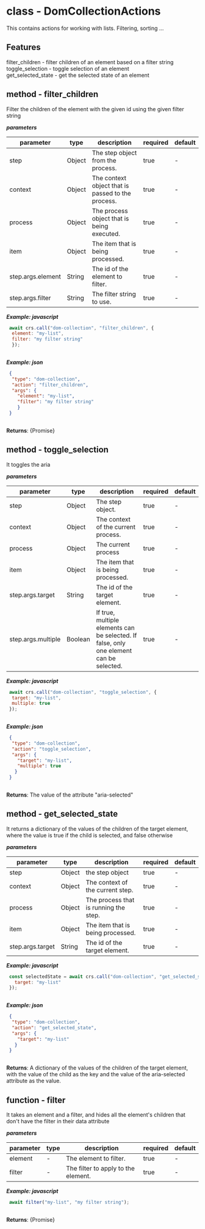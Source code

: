 # class - DomCollectionActionsThis contains actions for working with lists. Filtering, sorting ...  ## Features filter_children - filter children of an element based on a filter string   toggle_selection - toggle selection of an element   get_selected_state - get the selected state of an element    ## method - filter_childrenFilter the children of the element with the given id using the given filter string***parameters***|parameter|type|description|required|default||---------|----|-----------|--------|-------||step|Object|The step object from the process.|true|-||context|Object|The context object that is passed to the process.|true|-||process|Object|The process object that is being executed.|true|-||item|Object|The item that is being processed.|true|-||step.args.element|String|The id of the element to filter.|true|-||step.args.filter|String|The filter string to use.|true|-|***Example: javascript***```js await crs.call("dom-collection", "filter_children", {    element: "my-list",    filter: "my filter string"    });    ```***Example: json***```json {    "type": "dom-collection",    "action": "filter_children",    "args": {      "element": "my-list",      "filter": "my filter string"      }   }    ```**Returns**: {Promise<void>}## method - toggle_selectionIt toggles the aria***parameters***|parameter|type|description|required|default||---------|----|-----------|--------|-------||step|Object|The step object.|true|-||context|Object|The context of the current process.|true|-||process|Object|The current process|true|-||item|Object|The item that is being processed.|true|-||step.args.target|String|The id of the target element.|true|-||step.args.multiple|Boolean|If true, multiple elements can be selected. If false, only one element can be selected.|true|-|***Example: javascript***```js await crs.call("dom-collection", "toggle_selection", {    target: "my-list",    multiple: true   });    ```***Example: json***```json {    "type": "dom-collection",    "action": "toggle_selection",    "args": {      "target": "my-list",      "multiple": true     }   }    ```**Returns**: The value of the attribute "aria-selected"## method - get_selected_stateIt returns a dictionary of the values of the children of the target element, where the value is true if the child is selected, and false otherwise  ***parameters***|parameter|type|description|required|default||---------|----|-----------|--------|-------||step|Object|the step object|true|-||context|Object|The context of the current step.|true|-||process|Object|The process that is running the step.|true|-||item|Object|The item that is being processed.|true|-||step.args.target|String|The id of the target element.|true|-|***Example: javascript***```js const selectedState = await crs.call("dom-collection", "get_selected_state", {     target: "my-list"   });    ```***Example: json***```json {    "type": "dom-collection",    "action": "get_selected_state",    "args": {      "target": "my-list"     }   }    ```**Returns**: A dictionary of the values of the children of the target element, with the value of the child as the key and the value of the aria-selected attribute as the value.  ## function - filterIt takes an element and a filter, and hides all the element's children that don't have the filter in their data attribute  ***parameters***|parameter|type|description|required|default||---------|----|-----------|--------|-------||element|-|The element to filter.|true|-||filter|-|The filter to apply to the element.|true|-|***Example: javascript***```js await filter("my-list", "my filter string");    ```**Returns**: {Promise<void>}